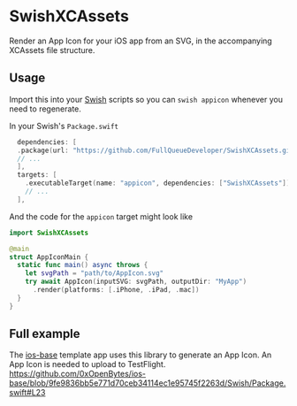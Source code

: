 # SwishXCAssets

Render an App Icon for your iOS app from an SVG, in the accompanying XCAssets file structure.

## Usage

Import this into your [Swish](https://github.com/FullQueueDeveloper/Swish.git) scripts so you can `swish appicon` whenever you need to regenerate.

In your Swish's `Package.swift`

```swift
  dependencies: [
  .package(url: "https://github.com/FullQueueDeveloper/SwishXCAssets.git", from: "0.1.0"),
  // ...
  ],
  targets: [
    .executableTarget(name: "appicon", dependencies: ["SwishXCAssets"]),
    // ...
  ],
```

And the code for the `appicon` target might look like

```swift
import SwishXCAssets

@main
struct AppIconMain {
  static func main() async throws {
    let svgPath = "path/to/AppIcon.svg"
    try await AppIcon(inputSVG: svgPath, outputDir: "MyApp")
      .render(platforms: [.iPhone, .iPad, .mac])
  }
}
```

## Full example

The [ios-base](https://github.com/0xOpenBytes/ios-base) template app uses this library to generate an App Icon. An App Icon is needed to upload to TestFlight.
https://github.com/0xOpenBytes/ios-base/blob/9fe9836bb5e771d70ceb34114ec1e95745f2263d/Swish/Package.swift#L23
